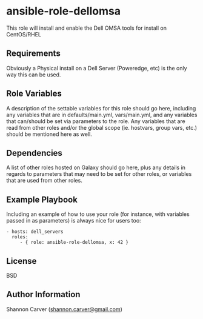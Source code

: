 ansible-role-dellomsa
=========

This role will install and enable the Dell OMSA tools for install on CentOS/RHEL

Requirements
------------

Obviously a Physical install on a Dell Server (Poweredge, etc) is the only way this can be used.

Role Variables
--------------

A description of the settable variables for this role should go here, including any variables that are in defaults/main.yml, vars/main.yml, and any variables that can/should be set via parameters to the role. Any variables that are read from other roles and/or the global scope (ie. hostvars, group vars, etc.) should be mentioned here as well.

Dependencies
------------

A list of other roles hosted on Galaxy should go here, plus any details in regards to parameters that may need to be set for other roles, or variables that are used from other roles.

Example Playbook
----------------

Including an example of how to use your role (for instance, with variables passed in as parameters) is always nice for users too:

    - hosts: dell_servers
      roles:
         - { role: ansible-role-dellomsa, x: 42 }

License
-------

BSD

Author Information
------------------

Shannon Carver (shannon.carver@gmail.com)
